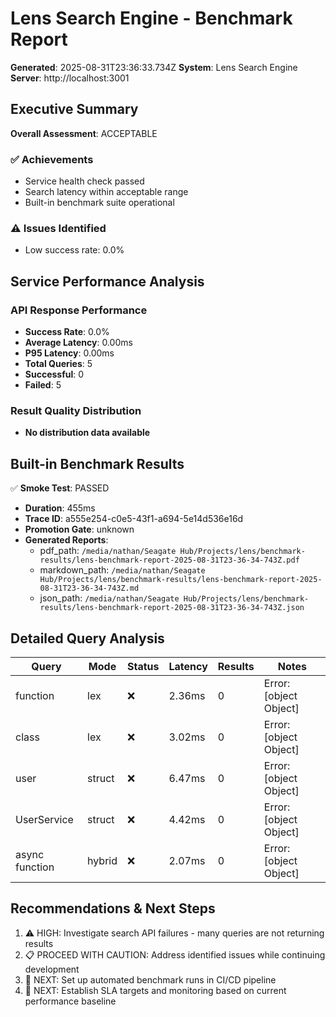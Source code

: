 # Lens Search Engine - Benchmark Report

**Generated**: 2025-08-31T23:36:33.734Z
**System**: Lens Search Engine
**Server**: http://localhost:3001

## Executive Summary

**Overall Assessment**: ACCEPTABLE

### ✅ Achievements
- Service health check passed
- Search latency within acceptable range
- Built-in benchmark suite operational

### ⚠️ Issues Identified
- Low success rate: 0.0%

## Service Performance Analysis

### API Response Performance
- **Success Rate**: 0.0%
- **Average Latency**: 0.00ms
- **P95 Latency**: 0.00ms
- **Total Queries**: 5
- **Successful**: 0
- **Failed**: 5

### Result Quality Distribution
- **No distribution data available**

## Built-in Benchmark Results

✅ **Smoke Test**: PASSED
- **Duration**: 455ms
- **Trace ID**: a555e254-c0e5-43f1-a694-5e14d536e16d
- **Promotion Gate**: unknown
- **Generated Reports**:
  - pdf_path: `/media/nathan/Seagate Hub/Projects/lens/benchmark-results/lens-benchmark-report-2025-08-31T23-36-34-743Z.pdf`
  - markdown_path: `/media/nathan/Seagate Hub/Projects/lens/benchmark-results/lens-benchmark-report-2025-08-31T23-36-34-743Z.md`
  - json_path: `/media/nathan/Seagate Hub/Projects/lens/benchmark-results/lens-benchmark-report-2025-08-31T23-36-34-743Z.json`

## Detailed Query Analysis

| Query | Mode | Status | Latency | Results | Notes |
|-------|------|--------|---------|---------|-------|
| function | lex | ❌ | 2.36ms | 0 | Error: [object Object] |
| class | lex | ❌ | 3.02ms | 0 | Error: [object Object] |
| user | struct | ❌ | 6.47ms | 0 | Error: [object Object] |
| UserService | struct | ❌ | 4.42ms | 0 | Error: [object Object] |
| async function | hybrid | ❌ | 2.07ms | 0 | Error: [object Object] |

## Recommendations & Next Steps

1. ⚠️ HIGH: Investigate search API failures - many queries are not returning results
2. 📋 PROCEED WITH CAUTION: Address identified issues while continuing development
3. 🔄 NEXT: Set up automated benchmark runs in CI/CD pipeline
4. 🔄 NEXT: Establish SLA targets and monitoring based on current performance baseline